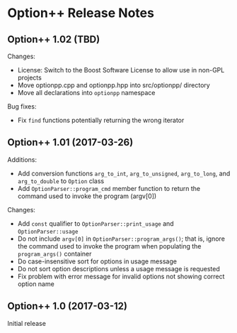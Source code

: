 Option++ Release Notes
======================

Option++ 1.02 (TBD)
-------------------

Changes:

* License: Switch to the Boost Software License to allow use in
  non-GPL projects
* Move optionpp.cpp and optionpp.hpp into src/optionpp/ directory
* Move all declarations into `optionpp` namespace

Bug fixes:

* Fix `find` functions potentially returning the wrong iterator


Option++ 1.01 (2017-03-26)
--------------------------

Additions:

* Add conversion functions `arg_to_int`, `arg_to_unsigned`, `arg_to_long`,
  and `arg_to_double` to `Option` class
* Add `OptionParser::program_cmd` member function to return the command used
  to invoke the program (argv[0])

Changes:

* Add `const` qualifier to `OptionParser::print_usage` and
  `OptionParser::usage`
* Do not include `argv[0]` in `OptionParser::program_args()`; that is,
  ignore the command used to invoke the program when populating the
  `program_args()` container
* Do case-insensitive sort for options in usage message
* Do not sort option descriptions unless a usage message is requested
* Fix problem with error message for invalid options not showing correct
  option name


Option++ 1.0 (2017-03-12)
-------------------------

Initial release
